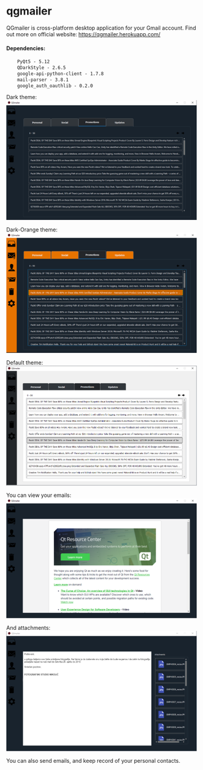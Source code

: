 # qgmailer
QGmailer is cross-platform desktop application for your Gmail account.
Find out more on official website: https://qgmailer.herokuapp.com/

#### Dependencies:
``` 
    PyQt5 - 5.12
    QDarkStyle - 2.6.5
    google-api-python-client - 1.7.8
    mail-parser - 3.8.1
    google_auth_oauthlib - 0.2.0
```

Dark theme:
![dark-theme](https://github.com/aleksaa01/qgmailer/blob/master/docs/images/inbox_promotions.png)

Dark-Orange theme:
![dark-theme](https://github.com/aleksaa01/qgmailer/blob/master/docs/images/dark_orange_theme.png)

Default theme:
![dark-theme](https://github.com/aleksaa01/qgmailer/blob/master/docs/images/default_theme.png)

You can view your emails:
![view emails](https://github.com/aleksaa01/qgmailer/blob/master/docs/images/email_viewer.png)

And attachments:
![view attachments](https://github.com/aleksaa01/qgmailer/blob/master/docs/images/attachments_viewer.png)

You can also send emails, and keep record of your personal contacts. 
